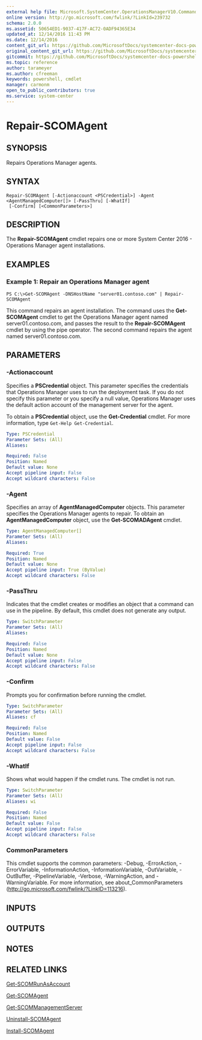 ```yaml
---
external help file: Microsoft.SystemCenter.OperationsManagerV10.Commands.dll-Help.xml
online version: http://go.microsoft.com/fwlink/?LinkId=239732
schema: 2.0.0
ms.assetid: 50654ED1-9037-417F-AC72-0ADF94365E34
updated_at: 12/14/2016 11:43 PM
ms.date: 12/14/2016
content_git_url: https://github.com/MicrosoftDocs/systemcenter-docs-powershell/blob/master/systemcenter-cmdlets/SystemCenter2016/OperationsManager/v1.0/Repair-SCOMAgent.md
original_content_git_url: https://github.com/MicrosoftDocs/systemcenter-docs-powershell/blob/master/systemcenter-cmdlets/SystemCenter2016/OperationsManager/v1.0/Repair-SCOMAgent.md
gitcommit: https://github.com/MicrosoftDocs/systemcenter-docs-powershell/blob/96cd9bd2780eb6b78c540fa00d3b8a4313e3ed40/systemcenter-cmdlets/SystemCenter2016/OperationsManager/v1.0/Repair-SCOMAgent.md
ms.topic: reference
author: tarameyer
ms.author: cfreeman
keywords: powershell, cmdlet
manager: carmonm
open_to_public_contributors: true
ms.service: system-center
---
```


# Repair-SCOMAgent

## SYNOPSIS
Repairs Operations Manager agents.

## SYNTAX

```
Repair-SCOMAgent [-Actionaccount <PSCredential>] -Agent <AgentManagedComputer[]> [-PassThru] [-WhatIf]
 [-Confirm] [<CommonParameters>]
```

## DESCRIPTION
The **Repair-SCOMAgent** cmdlet repairs one or more System Center 2016 - Operations Manager agent installations.

## EXAMPLES

### Example 1: Repair an Operations Manager agent
```
PS C:\>Get-SCOMAgent -DNSHostName "server01.contoso.com" | Repair-SCOMAgent
```

This command repairs an agent installation.
The command uses the **Get-SCOMAgent** cmdlet to get the Operations Manager agent named server01.contoso.com, and passes the result to the **Repair-SCOMAgent** cmdlet by using the pipe operator.
The second command repairs the agent named server01.contoso.com.

## PARAMETERS

### -Actionaccount
Specifies a **PSCredential** object.
This parameter specifies the credentials that Operations Manager uses to run the deployment task.
If you do not specify this parameter or you specify a null value, Operations Manager uses the default action account of the management server for the agent.

To obtain a **PSCredential** object, use the **Get-Credential** cmdlet.
For more information, type `Get-Help Get-Credential`.

```yaml
Type: PSCredential
Parameter Sets: (All)
Aliases: 

Required: False
Position: Named
Default value: None
Accept pipeline input: False
Accept wildcard characters: False
```

### -Agent
Specifies an array of **AgentManagedComputer** objects.
This parameter specifies the Operations Manager agents to repair.
To obtain an **AgentManagedComputer** object, use the **Get-SCOMADAgent** cmdlet.

```yaml
Type: AgentManagedComputer[]
Parameter Sets: (All)
Aliases: 

Required: True
Position: Named
Default value: None
Accept pipeline input: True (ByValue)
Accept wildcard characters: False
```

### -PassThru
Indicates that the cmdlet creates or modifies an object that a command can use in the pipeline.
By default, this cmdlet does not generate any output.

```yaml
Type: SwitchParameter
Parameter Sets: (All)
Aliases: 

Required: False
Position: Named
Default value: None
Accept pipeline input: False
Accept wildcard characters: False
```

### -Confirm
Prompts you for confirmation before running the cmdlet.

```yaml
Type: SwitchParameter
Parameter Sets: (All)
Aliases: cf

Required: False
Position: Named
Default value: False
Accept pipeline input: False
Accept wildcard characters: False
```

### -WhatIf
Shows what would happen if the cmdlet runs.
The cmdlet is not run.

```yaml
Type: SwitchParameter
Parameter Sets: (All)
Aliases: wi

Required: False
Position: Named
Default value: False
Accept pipeline input: False
Accept wildcard characters: False
```

### CommonParameters
This cmdlet supports the common parameters: -Debug, -ErrorAction, -ErrorVariable, -InformationAction, -InformationVariable, -OutVariable, -OutBuffer, -PipelineVariable, -Verbose, -WarningAction, and -WarningVariable. For more information, see about_CommonParameters (http://go.microsoft.com/fwlink/?LinkID=113216).

## INPUTS

## OUTPUTS

## NOTES

## RELATED LINKS

[Get-SCOMRunAsAccount](xref:SystemCenter2016/OperationsManager/v1.0/Get-SCOMRunAsAccount.md)

[Get-SCOMAgent](xref:SystemCenter2016/OperationsManager/v1.0/Get-SCOMAgent.md)

[Get-SCOMManagementServer](xref:SystemCenter2016/OperationsManager/v1.0/Get-SCOMManagementServer.md)

[Uninstall-SCOMAgent](xref:SystemCenter2016/OperationsManager/v1.0/Uninstall-SCOMAgent.md)

[Install-SCOMAgent](xref:SystemCenter2016/OperationsManager/v1.0/Install-SCOMAgent.md)

